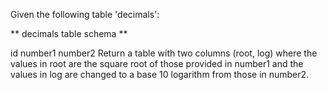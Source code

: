 Given the following table 'decimals':

** decimals table schema **

id
number1
number2
Return a table with two columns (root, log) where the values in root are the square root of those provided in number1 and the values in log are changed to a base 10 logarithm from those in number2.